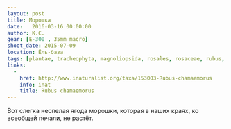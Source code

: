 ```yaml
---
layout: post
title: Морошка
date:   2016-03-16 00:00:00
author: К.С.
gear: [E-300 , 35mm macro]
shoot_date: 2015-07-09
location: Ёль-база
tags: [plantae, tracheophyta, magnoliopsida, rosales, rosaceae, rubus, rubus chamaemorus]
links:
  -
    href: http://www.inaturalist.org/taxa/153003-Rubus-chamaemorus
    info: inat
    title: Rubus chamaemorus
---
```


Вот слегка неспелая ягода морошки, которая в наших краях, ко всеобщей печали, не растёт.
